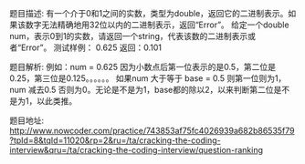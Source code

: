 ﻿题目描述:
有一个介于0和1之间的实数，类型为double，返回它的二进制表示。如果该数字无法精确地用32位以内的二进制表示，返回“Error”。
给定一个double num，表示0到1的实数，请返回一个string，代表该数的二进制表示或者“Error”。
测试样例：
0.625
返回：0.101

题目解析:
例如：num = 0.625
因为小数点后第一位表示的是0.5，第二位是0.25，第三位是0.125。。。。。。
如果num 大于等于 base = 0.5 则第一位则为1，num 减去0.5 否则为0。无论是不是为1，base都的除以2，以来判断第二位是不是为1，以此类推。

题目地址:
http://www.nowcoder.com/practice/743853af75fc4026939a682b86535f79?tpId=8&tqId=11020&rp=2&ru=/ta/cracking-the-coding-interview&qru=/ta/cracking-the-coding-interview/question-ranking